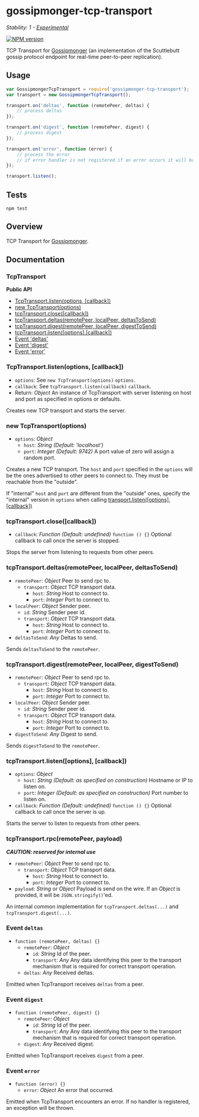 # gossipmonger-tcp-transport

_Stability: 1 - [Experimental](https://github.com/tristanls/stability-index#stability-1---experimental)_

[![NPM version](https://badge.fury.io/js/gossipmonger-tcp-transport.png)](http://npmjs.org/package/gossipmonger-tcp-transport)

TCP Transport for [Gossipmonger](https://github.com/tristanls/gossipmonger) (an implementation of the Scuttlebutt gossip protocol endpoint for real-time peer-to-peer replication).

## Usage

```javascript
var GossipmongerTcpTransport = require('gossipmonger-tcp-transport');
var transport = new GossipmongerTcpTransport();

transport.on('deltas', function (remotePeer, deltas) {
    // process deltas
});

transport.on('digest', function (remotePeer, digest) {
    // process digest
});

transport.on('error', function (error) {
    // process the error
    // if error handler is not registered if an error occurs it will be thrown
});

transport.listen();
```

## Tests

    npm test

## Overview

TCP Transport for [Gossipmonger](https://github.com/tristanls/node-gossipmonger).

## Documentation

### TcpTransport

**Public API**

  * [TcpTransport.listen(options, \[callback\])](#tcptransportlistenoptions-callback)
  * [new TcpTransport(options)](#new-tcptransportoptions)
  * [tcpTransport.close(\[callback\])](#tcptransportclosecallback)
  * [tcpTransport.deltas(remotePeer, localPeer, deltasToSend)](#tcptransportdeltasremotepeer-localpeer-deltastosend)
  * [tcpTransport.digest(remotePeer, localPeer, digestToSend)](#tcptransportdigestremotepeer-localpeer-digesttosend)
  * [tcpTransport.listen(\[options\],\[callback\])](#tcptransportlistenoptions-callback-1)
  * [Event 'deltas'](#event-deltas)
  * [Event 'digest'](#event-digest)
  * [Event 'error'](#event-error)

### TcpTransport.listen(options, [callback])

  * `options`: See `new TcpTransport(options)` `options`.
  * `callback`: See `tcpTransport.listen(callback)` `callback`.
  * Return: _Object_ An instance of TcpTransport with server listening on host and port as specified in options or defaults.

Creates new TCP transport and starts the server.

### new TcpTransport(options)

  * `options`: _Object_
    * `host`: _String_ _(Default: 'localhost')_
    * `port`: _Integer_ _(Default: 9742)_ A port value of zero will assign a random port.

Creates a new TCP transport. The `host` and `port` specified in the `options` will be the ones advertised to other peers to connect to. They must be reachable from the "outside".

If "internal" `host` and `port` are different from the "outside" ones, specify the "internal" version in `options` when calling [transport.listen(\[options\], \[callback\])](#tcptransportlistenoptions-callback-1)

### tcpTransport.close([callback])

  * `callback`: _Function_ _(Default: undefined)_ `function () {}` Optional callback to call once the server is stopped.

Stops the server from listening to requests from other peers.

### tcpTransport.deltas(remotePeer, localPeer, deltasToSend)

  * `remotePeer`: _Object_ Peer to send rpc to.
    * `transport`: _Object_ TCP transport data.
      * `host`: _String_ Host to connect to.
      * `port`: _Integer_ Port to connect to.
  * `localPeer`: _Object_ Sender peer.
    * `id`: _String_ Sender peer id.
    * `transport`: _Object_ TCP transport data.
      * `host`: _String_ Host to connect to.
      * `port`: _Integer_ Port to connect to.
  * `deltasToSend`: _Any_ Deltas to send.

Sends `deltasToSend` to the `remotePeer`.

### tcpTransport.digest(remotePeer, localPeer, digestToSend)

  * `remotePeer`: _Object_ Peer to send rpc to.
    * `transport`: _Object_ TCP transport data.
      * `host`: _String_ Host to connect to.
      * `port`: _Integer_ Port to connect to.
  * `localPeer`: _Object_ Sender peer.
    * `id`: _String_ Sender peer id.
    * `transport`: _Object_ TCP transport data.
      * `host`: _String_ Host to connect to.
      * `port`: _Integer_ Port to connect to.
  * `digestToSend`: _Any_ Digest to send.

Sends `digestToSend` to the `remotePeer`.

### tcpTransport.listen([options], [callback])

  * `options`: _Object_
    * `host`: _String_ _(Default: as specified on construction)_ Hostname or IP to listen on.
    * `port`: _Integer_ _(Default: as specified on construction)_ Port number to listen on.
  * `callback`: _Function_ _(Default: undefined)_ `function () {}` Optional callback to call once the server is up.

Starts the server to listen to requests from other peers.

### tcpTransport.rpc(remotePeer, payload)

_**CAUTION: reserved for internal use**_

  * `remotePeer`: _Object_ Peer to send rpc to.
    * `transport`: _Object_ TCP transport data.
      * `host`: _String_ Host to connect to.
      * `port`: _Integer_ Port to connect to.
  * `payload`: _String_ or _Object_ Payload is send on the wire. If an _Object_ is provided, it will be `JSON.stringify()`'ed.

An internal common implementation for `tcpTransport.deltas(...)` and `tcpTransport.digest(...)`.

### Event `deltas`

  * `function (remotePeer, deltas) {}`
    * `remotePeer`: _Object_
      * `id`: _String_ Id of the peer.
      * `transport`: _Any_ Any data identifying this peer to the transport mechanism that is required for correct transport operation.    
    * `deltas`: _Any_ Received deltas.

Emitted when TcpTransport receives `deltas` from a peer.

### Event `digest`

  * `function (remotePeer, digest) {}`
    * `remotePeer`: _Object_
      * `id`: _String_ Id of the peer.
      * `transport`: _Any_ Any data identifying this peer to the transport mechanism that is required for correct transport operation.
    * `digest`: _Any_ Received digest.

Emitted when TcpTransport receives `digest` from a peer.

### Event `error`

  * `function (error) {}`
    * `error`: _Object_ An error that occurred.

Emitted when TcpTransport encounters an error. If no handler is registered, an exception will be thrown.